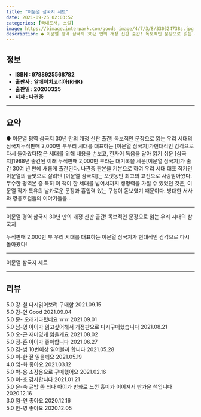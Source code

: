 ```yaml
---
title: "이문열 삼국지 세트"
date: 2021-09-25 02:03:52
categories: [국내도서, 소설]
image: https://bimage.interpark.com/goods_image/4/7/3/8/330324738s.jpg
description: ● 이문열 평역 삼국지 30년 만의 개정 신판 출간! 독보적인 문장으로 읽는 우리 시대의 삼국지누적판매 2,000만 부우리 시대를 대표하는 [이문열 삼국지]가현대적인 감각으로 다시 돌아왔다!젊은 세대를 위해 내용을 손보고, 한자어 독음을 달아 읽기 쉬운 [삼국지]1988년 출간된 이래
---
```


## **정보**

- **ISBN : 9788925568782**
- **출판사 : 알에이치코리아(RHK)**
- **출판일 : 20200325**
- **저자 : 나관중**

------



## **요약**

●  이문열 평역 삼국지 30년 만의 개정 신판 출간! 독보적인 문장으로 읽는 우리 시대의 삼국지누적판매 2,000만 부우리 시대를 대표하는 [이문열 삼국지]가현대적인 감각으로 다시 돌아왔다!젊은 세대를 위해 내용을 손보고, 한자어 독음을 달아 읽기 쉬운 [삼국지]1988년 출간된 이래 누적판매 2,000만 부라는 대기록을 세운[이문열 삼국지]가 출간 30여 년 만에 새롭게 출간된다. 나관중 판본을 기본으로 하여 우리 시대 대표 작가인 이문열의 글맛으로 살려낸 [이문열 삼국지]는 오랫동안 최고의 고전으로 사랑받아왔다. 무수한 평역본 중 특히 이 책이 한 세대를 넘어서까지 생명력을 가질 수 있었던 것은, 이문열 작가 특유의 날카로운 문장과 흡입력 있는 구성이 돋보였기 때문이다. 방대한 서사와 영웅호걸들의 이야기들을...

------

이문열 평역 삼국지 30년 만의 개정 신판 출간!
독보적인 문장으로 읽는 우리 시대의 삼국지 

누적판매 2,000만 부
우리 시대를 대표하는 이문열 삼국지가 
현대적인 감각으로 다시 돌아왔다!

------


이문열 삼국지 세트 

------


## **리뷰** 

5.0 강-철 다시읽어보려 구매함 2021.09.15 <br/>5.0 강-연 Good 2021.09.04 <br/>5.0 문- 오래기다렸네요 ㅠㅠ 2021.09.01 <br/>5.0 남-영 아이가 읽고싶어해서 개정판으로 다시구매했습니다  2021.08.21 <br/>5.0 오-근 재미있게 읽을게요 2021.08.02 <br/>5.0 정-훈 아이가 좋아합니다 2021.06.27 <br/>5.0 김-범 10번이상 읽어볼까 합니다 2021.05.28 <br/>5.0 이-한 잘 읽을께요 2021.05.19 <br/>4.0 임-화 좋아요 2021.03.12 <br/>5.0 박-용 소장용으로 구매했어요 2021.02.16 <br/>5.0 이-호 감사합니다 2021.01.21 <br/>5.0 윤-숙 글밥 좀 되나 아이가 만화로 느낀 흥미가 이어져서 반가운 책입니다 2020.12.16 <br/>3.0 임-연 좋아요 2020.12.16 <br/>5.0 안-영 좋아요 2020.12.05 <br/>